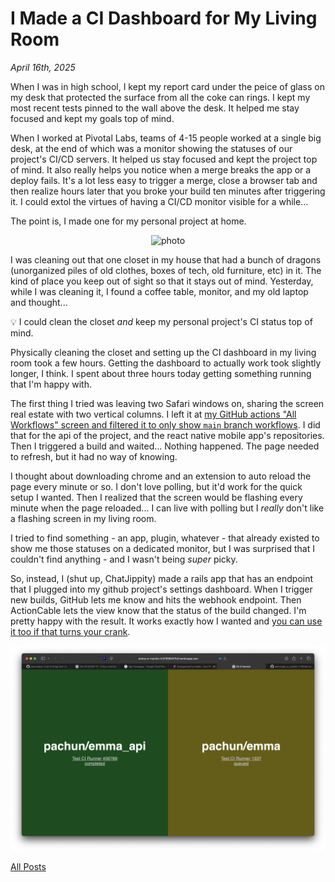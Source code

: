 # I Made a CI Dashboard for My Living Room

_April 16th, 2025_

When I was in high school, I kept my report card under the peice of glass on my desk that protected the surface from all the coke can rings. I kept my most recent tests pinned to the wall above the desk. It helped me stay focused and kept my goals top of mind.

When I worked at Pivotal Labs, teams of 4-15 people worked at a single big desk, at the end of which was a monitor showing the statuses of our project's CI/CD servers. It helped us stay focused and kept the project top of mind. It also really helps you notice when a merge breaks the app or a deploy fails. It's a lot less easy to trigger a merge, close a browser tab and then realize hours later that you broke your build ten minutes after triggering it. I could extol the virtues of having a CI/CD monitor visible for a while...

The point is, I made one for my personal project at home.

<p align="center">
  <img src="/posts/assets/2025-04-16-i-made-a-ci-dashboard-for-my-living-room/photo.png" width="600" alt="photo" />
</p>

I was cleaning out that one closet in my house that had a bunch of dragons (unorganized piles of old clothes, boxes of tech, old furniture, etc) in it. The kind of place you keep out of sight so that it stays out of mind. Yesterday, while I was cleaning it, I found a coffee table, monitor, and my old laptop and thought...

💡 I could clean the closet _and_ keep my personal project's CI status top of mind.

Physically cleaning the closet and setting up the CI dashboard in my living room took a few hours. Getting the dashboard to actually work took slightly longer, I think. I spent about three hours today getting something running that I'm happy with.

The first thing I tried was leaving two Safari windows on, sharing the screen real estate with two vertical columns. I left it at [my GitHub actions "All Workflows" screen and filtered it to only show `main` branch workflows](https://github.com/pachun/react-native-use-app-lifecycle/actions?query=branch%3Amain). I did that for the api of the project, and the react native mobile app's repositories. Then I triggered a build and waited... Nothing happened. The page needed to refresh, but it had no way of knowing.

I thought about downloading chrome and an extension to auto reload the page every minute or so. I don't love polling, but it'd work for the quick setup I wanted. Then I realized that the screen would be flashing every minute when the page reloaded... I can live with polling but I _really_ don't like a flashing screen in my living room.

I tried to find something - an app, plugin, whatever - that already existed to show me those statuses on a dedicated monitor, but I was surprised that I couldn't find anything - and I wasn't being _super_ picky.

So, instead, I (shut up, ChatJippity) made a rails app that has an endpoint that I plugged into my github project's settings dashboard. When I trigger new builds, GitHub lets me know and hits the webhook endpoint. Then ActionCable lets the view know that the status of the build changed. I'm pretty happy with the result. It works exactly how I wanted and [you can use it too if that turns your crank](https://github.com/pachun/gh_ci_monitor).

<p align="center">
  <img src="/posts/assets/2025-04-16-i-made-a-ci-dashboard-for-my-living-room/screenshot.png" width="600" alt="screenshot" />
</p>

[All Posts](/README.md)
